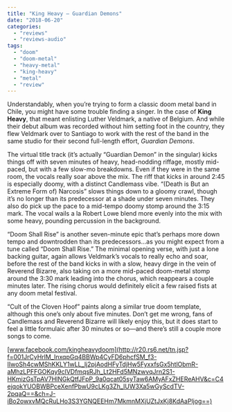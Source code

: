 ```yaml
---
title: "King Heavy – Guardian Demons"
date: "2018-06-20"
categories: 
  - "reviews"
  - "reviews-audio"
tags: 
  - "doom"
  - "doom-metal"
  - "heavy-metal"
  - "king-heavy"
  - "metal"
  - "review"
---
```


Understandably, when you’re trying to form a classic doom metal band in Chile, you might have some trouble finding a singer. In the case of **King Heavy**, that meant enlisting Luther Veldmark, a native of Belgium. And while their debut album was recorded without him setting foot in the country, they flew Veldmark over to Santiago to work with the rest of the band in the same studio for their second full-length effort, _Guardian Demons_.

The virtual title track (it’s actually “Guardian Demon” in the singular) kicks things off with seven minutes of heavy, head-nodding riffage, mostly mid-paced, but with a few slow-mo breakdowns. Even if they were in the same room, the vocals really soar above the mix. The riff that kicks in around 2:45 is especially doomy, with a distinct Candlemass vibe. “(Death is But an Extreme Form of) Narcosis” slows things down to a gloomy crawl, though it’s no longer than its predecessor at a shade under seven minutes. They also do pick up the pace to a mid-tempo doomy stomp around the 3:15 mark. The vocal wails a la Robert Lowe blend more evenly into the mix with some heavy, pounding percussion in the background.

“Doom Shall Rise” is another seven-minute epic that’s perhaps more down tempo and downtrodden than its predecessors…as you might expect from a tune called “Doom Shall Rise.” The minimal opening verse, with just a lone backing guitar, again allows Veldmark’s vocals to really echo and soar, before the rest of the band kicks in with a slow, heavy dirge in the vein of Reverend Bizarre, also taking on a more mid-paced doom-metal stomp around the 3:30 mark leading into the chorus, which reappears a couple minutes later. The rising chorus would definitely elicit a few raised fists at any doom metal festival.

“Cult of the Cloven Hoof” paints along a similar true doom template, although this one’s only about five minutes. Don’t get me wrong, fans of Candlemass and Reverend Bizarre will likely enjoy this, but it does start to feel a little formulaic after 30 minutes or so—and there’s still a couple more songs to come.

[www.facebook.com/kingheavydoom](http://r20.rs6.net/tn.jsp?f=001JrCyHrlM_InxqpGq4BBWp4CyFD6phcfSM_f3-IIwoSh4cwMShKKLY1wLL_lj2pjAodHFyTdjHw5FyxxfsGx5htlObmR-aMhzLPFFGOKqy9clVDfmqsRJh_Lt2HFd5MNzwvqJrn2S1-HKmizGsTpAV7HlNGkQtfJFpP_9a0qcat05syTaw6AMyAFxZHEReAHV&c=C4ejqokYUOBWBPceXenfPbwU9cLKg3Zh_IUW3Xa5wGyScdTV-2pqaQ==&ch=J-iBo2owxvMQcRuLHo3S3YGNQEEHm7MkmnMXjUZtJxKj8KdAaPljog==)
